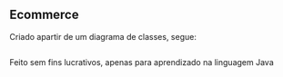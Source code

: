 ## Ecommerce 

Criado apartir de um diagrama de classes, segue:

<img src="https://www.google.com/url?sa=i&url=https%3A%2F%2Fwww.passeidireto.com%2Farquivo%2F76993035%2Fhh-to-9&psig=AOvVaw23CulQZ0et--t8wrv9jPRu&ust=1632975329425000&source=images&cd=vfe&ved=0CAkQjRxqFwoTCJDS6qWpo_MCFQAAAAAdAAAAABAJ" alt="" width="" height="">

Feito sem fins lucrativos, apenas para aprendizado na linguagem Java